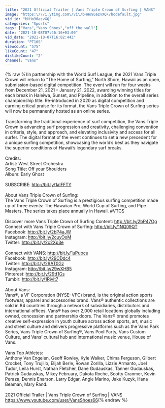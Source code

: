 ```yaml
---
title: "2021 Official Trailer | Vans Triple Crown of Surfing | VANS"
image: "https:\/\/i.ytimg.com\/vi\/bHHo96azvXQ\/hqdefault.jpg"
vid_id: "bHHo96azvXQ"
categories: "Sports"
tags: ["Vans","Vans Shoes","off the wall"]
date: "2021-10-08T07:46:16+03:00"
vid_date: "2021-10-07T16:02:44Z"
duration: "PT16S"
viewcount: "575"
likeCount: "47"
dislikeCount: "2"
channel: "Vans"
---
```

{% raw %}In partnership with the World Surf League, the 2021 Vans Triple Crown will return to “The Home of Surfing,” North Shore, Hawaii as an open, submission-based digital competition. The event will run for four weeks from December 21, 2021 – January 21, 2022, awarding winning titles for each break in Haleiwa, Sunset, and Pipeline, in addition to the overall series championship title. Re-introduced in 2020 as digital competition and earning critical praise for its format, the Vans Triple Crown of Surfing series will now be permanently hosted as an online series.<br /><br />Transforming the traditional experience of surf competition, the Vans Triple Crown is advancing surf progression and creativity, challenging convention in criteria, style, and approach, and elevating inclusivity and access for all surfer. The digital format of the event continues to set a new precedent for a unique surfing competition, showcasing the world’s best as they navigate the superior conditions of Hawaii’s legendary surf breaks.<br /><br />Credits:<br />Artist: West Street Orchestra<br />Song Title: Off your Shoulders<br />Album: Early Ghost<br /><br />SUBSCRIBE: <a rel="nofollow" target="blank" href="http://bit.ly/1aIFFTY">http://bit.ly/1aIFFTY</a><br /><br />About Vans Triple Crown of Surfing:<br />The Vans Triple Crown of Surfing is a prestigious surfing competition made up of three events: The Hawaiian Pro, World Cup of Surfing, and Pipe Masters. The series takes place annually in Hawaii. #VTCS<br /><br />Discover more Vans Triple Crown of Surfing Content: <a rel="nofollow" target="blank" href="http://bit.ly/2bP47Og">http://bit.ly/2bP47Og</a><br />Connect with Vans Triple Crown of Surfing: <a rel="nofollow" target="blank" href="http://bit.ly/1NQ09QT">http://bit.ly/1NQ09QT</a><br />Facebook: <a rel="nofollow" target="blank" href="http://bit.ly/2bP4aJW">http://bit.ly/2bP4aJW</a> <br />Instagram: <a rel="nofollow" target="blank" href="http://bit.ly/2cuyOoM">http://bit.ly/2cuyOoM</a> <br />Twitter: <a rel="nofollow" target="blank" href="http://bit.ly/2c2Xp3e">http://bit.ly/2c2Xp3e</a> <br /><br />Connect with VANS: <a rel="nofollow" target="blank" href="http://bit.ly/1uPubcu">http://bit.ly/1uPubcu</a><br />Facebook: <a rel="nofollow" target="blank" href="http://bit.ly/29CDdc4">http://bit.ly/29CDdc4</a><br />Twitter: <a rel="nofollow" target="blank" href="http://bit.ly/29AT0Gz">http://bit.ly/29AT0Gz</a><br />Instagram: <a rel="nofollow" target="blank" href="http://bit.ly/29wXHB5">http://bit.ly/29wXHB5</a><br />Pinterest: <a rel="nofollow" target="blank" href="http://bit.ly/29tf1Gs">http://bit.ly/29tf1Gs</a><br />Tumblr: <a rel="nofollow" target="blank" href="http://bit.ly/1Rjvlt7">http://bit.ly/1Rjvlt7</a><br /><br />About Vans:<br />Vans®, a VF Corporation (NYSE: VFC) brand, is the original action sports footwear, apparel and accessories brand. Vans® authentic collections are sold in 84 countries through a network of subsidiaries, distributors and international offices. Vans® has over 2,000 retail locations globally including owned, concession and partnership doors. The Vans® brand promotes creative self-expression in youth culture across action sports, art, music and street culture and delivers progressive platforms such as the Vans Park Series, Vans Triple Crown of Surfing®, Vans Pool Party, Vans Custom Culture, and Vans’ cultural hub and international music venue, House of Vans.<br /><br />Vans Top Athletes: <br />Anthony Van Engelen, Geoff Rowley, Kyle Walker, Chima Ferguson, Gilbert Crocket, Tony Trujillo, Elijah Berle, Rowan Zorilla, Lizzie Armanto, Joel Tudor, Leila Hurst, Nathan Fletcher, Dane Gudauskas, Tanner Gudauskas, Patrick Gudauskas, Mikey February, Dakota Roche, Scotty Cranmer, Kevin Peraza, Dennis Enarson, Larry Edgar, Angie Marino, Jake Kuzyk, Hana Beaman, Mary Rand.<br /><br />2021 Official Trailer | Vans Triple Crown of Surfing | VANS<br /><a rel="nofollow" target="blank" href="https://www.youtube.com/user/VansShoes66">https://www.youtube.com/user/VansShoes66</a>{% endraw %}
